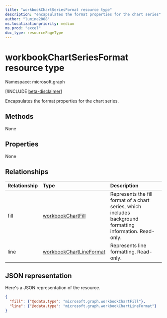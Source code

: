 ```yaml
---
title: "workbookChartSeriesFormat resource type"
description: "encapsulates the format properties for the chart series"
author: "lumine2008"
ms.localizationpriority: medium
ms.prod: "excel"
doc_type: resourcePageType
---
```


# workbookChartSeriesFormat resource type

Namespace: microsoft.graph

[!INCLUDE [beta-disclaimer](../../includes/beta-disclaimer.md)]

Encapsulates the format properties for the chart series.


## Methods
None

## Properties
None

## Relationships
| Relationship | Type	|Description|
|:---------------|:--------|:----------|
|fill|[workbookChartFill](workbookchartfill.md)|Represents the fill format of a chart series, which includes background formatting information. Read-only.|
|line|[workbookChartLineFormat](workbookchartlineformat.md)|Represents line formatting. Read-only.|


## JSON representation

Here's a JSON representation of the resource.

<!--{
  "blockType": "resource",
  "optionalProperties": [],
  "baseType": "microsoft.graph.entity",
  "@odata.type": "microsoft.graph.workbookChartSeriesFormat"
}-->

```json
{
  "fill": {"@odata.type": "microsoft.graph.workbookChartFill"},
  "line": {"@odata.type": "microsoft.graph.workbookChartLineFormat"}
}
```


<!-- uuid: 8fcb5dbc-d5aa-4681-8e31-b001d5168d79
2015-10-25 14:57:30 UTC -->
<!--
{
  "type": "#page.annotation",
  "description": "ChartSeriesFormat resource",
  "keywords": "",
  "section": "documentation",
  "tocPath": "",
  "suppressions": []
}
-->



